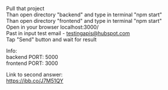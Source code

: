 Pull that project  
Than open directory "backend" and type in terminal "npm start"  
Than open directory "frontend" and type in terminal "npm start"  
Open in your browser localhost:3000/  
Past in input test email - testingapis@hubspot.com  
Tap "Send" button and wait for result  

Info:  
backend PORT: 5000  
frontend PORT: 3000  

Link to second answer:  
https://ibb.co/J7M51QY

